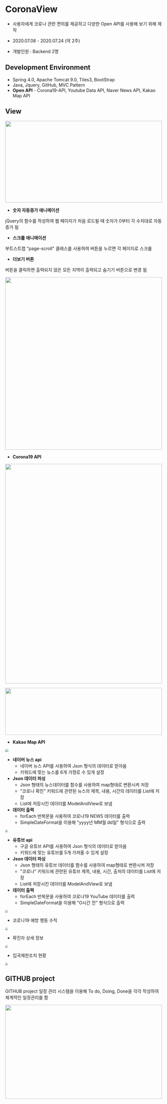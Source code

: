 # CoronaView

- 사용자에게 코로나 관련 편의를 제공하고 다양한 Open API를 사용해 보기 위해 제작

- 2020.07.08 - 2020.07.24 (약 2주)
- 개발인원 : Backend 2명



## Development Environment


- Spring 4.0, Apache Tomcat 9.0, Tiles3, BootStrap
- Java, Jquery, GitHub, MVC Pattern
- **Open API** - Corona19-API, Youtube Data API, Naver News API, Kakao Map API



## View

<left><img src="https://github.com/jeongsoha/Corona_View/blob/master/src/main/webapp/resources/images/CoronaView-gif.gif?raw=true"  width="500" height="260" /></left>


- **숫자 자동증가 애니메이션**

jQuery의 함수를 작성하여 웹 페이지가 처음 로드될 때 숫자가 0부터 각 수치대로 자동증가 됨

- **스크롤 애니메이션**

부트스트랩 "page-scroll" 클래스를 사용하여 버튼을 누르면 각 페이지로 스크롤

- **더보기 버튼**

버튼을 클릭하면 출력되지 않은 모든 지역이 출력되고 숨기기 버튼으로 변경 됨

<left><img src="https://github.com/jeongsoha/Corona_View/blob/master/src/main/webapp/resources/images/git1.png?raw=true"  width="500" height="550" /></left>



- **Corona19 API**

<left><img src="https://github.com/jeongsoha/Corona_View/blob/master/src/main/webapp/resources/images/git4.png?raw=true" width="500" height="700" /></left>

<left><img src="https://github.com/jeongsoha/Corona_View/blob/master/src/main/webapp/resources/images/git8.png?raw=true" width="500" height="150" /></left>



- **Kakao Map API**

<left><img src="https://github.com/jeongsoha/Corona_View/blob/master/src/main/webapp/resources/images/git5.png?raw=true" style="zoom:60%;" /></left>



- **네이버 뉴스 api**
  - 네이버 뉴스 API를 사용하여 Json 형식의 데이터로 받아옴
  - 키워드에 맞는 뉴스를 6개 가졍로 수 있게 설정
- **Json 데이터 파싱**
  - Json 형태의 뉴스데이터를 함수를 사용하여 map형태로 변환시켜 저장
  - "코로나 확진" 키워드에 관련된 뉴스의 제목, 내용, 시간의 데이터를 List에 저장
  - List에 저장시킨 데이터를 ModelAndView로 보냄
- **데이터 출력**
  - forEach 반복문을 사용하여 코로나19 NEWS 데이터를 출력
  - SimpleDateFormat을 이용해 "yyyy년 MM월 dd일" 형식으로 출력

<left><img src="https://github.com/jeongsoha/Corona_View/blob/master/src/main/webapp/resources/images/git2.png?raw=true" style="zoom:50%;" /></left>

- **유튜브 api**
  - 구글 유튜브 API를 사용하여 Json 형식의 데이터로 받아옴
  - 키워드에 맞는 유튜브를 5개 가져올 수 있게 설정
- **Json 데이터 파싱**
  - Json 형태의 유튜브 데이터를 함수를 사용하여 map형태로 변환시켜 저장
  - "코로나" 키워드에 관련된 유튜브 제목, 내용, 시간, 출처의 데이터를 List에 저장
  - List에 저장시킨 데이터를 ModelAndView로 보냄
- **데이터 출력**
  - forEach 반복문을 사용하여 코로나19 YouTube 데이터를 출력
  - SimpleDateFormat을 이용해 "O시간 전" 형식으로 출력

<left><img src="https://github.com/jeongsoha/Corona_View/blob/master/src/main/webapp/resources/images/git3.png?raw=true" style="zoom:50%;" /></left>



- 코로나19 예방 행동 수칙

<left><img src="https://github.com/jeongsoha/Corona_View/blob/master/src/main/webapp/resources/images/git6.png?raw=true" style="zoom:50%;" /></left>



- 확진자 상세 정보

<left><img src="https://github.com/jeongsoha/Corona_View/blob/master/src/main/webapp/resources/images/git9.JPG?raw=true" style="zoom:50%;" /></left>



- 입국제한조치 현황

<left><img src="https://github.com/jeongsoha/Corona_View/blob/master/src/main/webapp/resources/images/git7.JPG?raw=true" style="zoom:50%;" /></left>


## GITHUB project


GITHUB project 일정 관리 시스템을 이용해 To do, Doing, Done을 각각 작성하여 체계적인 일정관리를 함



<left><img src="https://github.com/jeongsoha/Corona_View/blob/master/src/main/webapp/resources/images/github.png?raw=true" width="500" height="300" /></left>


